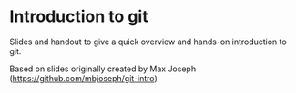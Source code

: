 # Introduction to git

Slides and handout to give a quick overview and hands-on introduction to git.

Based on slides originally created by Max Joseph (https://github.com/mbjoseph/git-intro)

